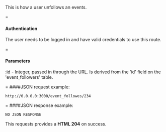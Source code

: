 This is how a user unfollows an events.

=
#### Authentication

The user needs to be logged in and have valid credentials to use this route.

=
#### Parameters

:id - Integer, passed in through the URL. Is derived from the 'id' field on the 'event_followers' table.

=
####JSON request example:
```
http://0.0.0.0:3000/event_followes/234
```

=
####JSON response example:

```
NO JSON RESPONSE
```

This requests provides a <strong>HTML 204</strong> on success.